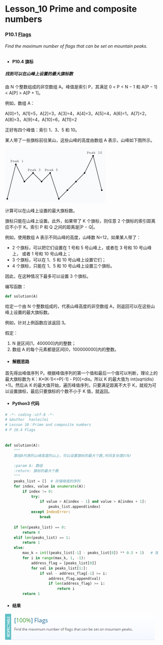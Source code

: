 # Lesson_10 Prime and composite numbers

### P10.1 [Flags](https://app.codility.com/programmers/lessons/10-prime_and_composite_numbers/flags/)

###### Find the maximum number of flags that can be set on mountain peaks.

- #### P10.4 旗标

##### 找到可以在山峰上设置的最大旗标数

由 N 个整数组成的非空数组 A。峰值是索引 P，其满足 0 < P < N − 1 和 A[P − 1] < A[P] > A[P + 1]。

例如，数组 A：

A[0]=1，A[1]=5，A[2]=3，A[3]=4，A[4]=3，A[5]=4，A[6]=1，A[7]=2，A[8]=3，A[9]=4，A[10]=6，A[11]=2

正好有四个峰值：索引 1、3、5 和 10。

某人带了一些旗标前往某山，这些山峰的高度由数组 A 表示，山峰如下图所示。

![image](https://github.com/Anfany/Codility-Lessons-By-Python3/blob/master/L10_Prime%20and%20composite%20numbers/10.4.1.png)

计算可以在山峰上设置的最大旗标数。

旗标只能在山峰上设置。此外，如果带了 K 个旗标，则任意 2 个旗标的索引距离应不小于 K。索引 P 和 Q 之间的距离是|P − Q|。

例如，使用数组 A 表示不同山峰的高度，山峰数 N=12，如果某人带了：

- 2 个旗标，可以把它们设置在 1 号和 5 号山峰上，或者在 3 号和 10 号山峰上， 或者 1 号和 10 号山峰上；
- 3 个旗标，可以在 1、5 和 10 号山峰上设置它们；
- 4 个旗标，只能在 1、5 和 10 号山峰上设置三个旗标。

因此，在这种情况下最多可以设置 3 个旗标。

编写函数：

```python
def solution(A)
```

给定一个由 N 个整数组成的，代表山峰高度的非空数组 A，则返回可以在这些山峰上设置的最大旗标数。

例如，针对上例函数应该返回 3。

假定：

1. N 是区间[1，400000]内的整数；
2. 数组 A 的每个元素都是区间[0，100000000]内的整数。

- #### 解题思路

首先得出峰值序列 P。根据峰值序列的第一个值和最后一个值可以判断，理论上的最大旗标数为 K：K\*\(K-1)<=P[-1] - P[0]=dis。所以 K 的最大值为 int(sqrt(dis) +1)。然后从 K 的最大值开始，遍历峰值序列，只要满足距离不大于 K，就视为可以设置旗标，最后只要旗标的个数不小于 K 值，就返回。

- #### Python3 代码

```python
# -*- coding：utf-8 -*-
# &Author  hanleilei
# Lesson 10：Prime and composite numbers
# P 10.4 Flags


def solution(A):
    """
    数组A代表的山峰高度的山上，可以设置旗标的最大个数,时间复杂度O(N)

    :param A: 数组
    :return: 旗标的最大个数
    """
    peaks_list = []  # 存储峰值的序列
    for index, value in enumerate(A):
        if index != 0:
            try:
                if value > A[index - 1] and value > A[index + 1]:
                    peaks_list.append(index)
            except IndexError:
                break

    if len(peaks_list) == 0:
        return 0
    elif len(peaks_list) == 1:
        return 1
    else:
        max_k = int((peaks_list[-1] - peaks_list[0]) ** 0.5 + 1)   # 理论上可以带的最大旗标数
        for i in range(max_k, 1, -1):
            address_flag = [peaks_list[0]]
            for val in peaks_list[1:]:
                if val - address_flag[-1] >= i:
                    address_flag.append(val)
                    if len(address_flag) >= i:
                        return i
        return 1
```

- #### 结果

![image](https://github.com/Anfany/Codility-Lessons-By-Python3/blob/master/L10_Prime%20and%20composite%20numbers/10.4.png)
